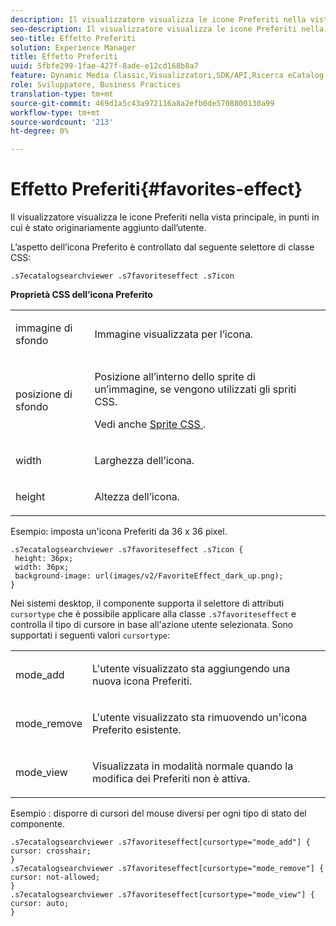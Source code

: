 ```yaml
---
description: Il visualizzatore visualizza le icone Preferiti nella vista principale, in punti in cui è stato originariamente aggiunto dall’utente.
seo-description: Il visualizzatore visualizza le icone Preferiti nella vista principale, in punti in cui è stato originariamente aggiunto dall’utente.
seo-title: Effetto Preferiti
solution: Experience Manager
title: Effetto Preferiti
uuid: 5fbfe299-1fae-427f-8ade-e12cd168b8a7
feature: Dynamic Media Classic,Visualizzatori,SDK/API,Ricerca eCatalog
role: Sviluppatore, Business Practices
translation-type: tm+mt
source-git-commit: 469d1a5c43a972116a8a2efb0de5708800130a99
workflow-type: tm+mt
source-wordcount: '213'
ht-degree: 0%

---
```



# Effetto Preferiti{#favorites-effect}

Il visualizzatore visualizza le icone Preferiti nella vista principale, in punti in cui è stato originariamente aggiunto dall’utente.

<!--<a id="section_061E550C1C1D4DB2BD663A898895B38C"></a>-->

L’aspetto dell’icona Preferito è controllato dal seguente selettore di classe CSS:

```
.s7ecatalogsearchviewer .s7favoriteseffect .s7icon
```

**Proprietà CSS dell’icona Preferito**

<table id="table_C48C56E696304C9BAFEE71BA9EA9A174"> 
 <tbody> 
  <tr> 
   <td colname="col1"> <p> <span class="codeph"> immagine di sfondo  </span> </p> </td> 
   <td colname="col2"> <p> Immagine visualizzata per l’icona. </p> </td> 
  </tr> 
  <tr> 
   <td colname="col1"> <p> <span class="codeph"> posizione di sfondo  </span> </p> </td> 
   <td colname="col2"> <p> Posizione all’interno dello sprite di un’immagine, se vengono utilizzati gli spriti CSS. </p> <p>Vedi anche <a href="../../../c-html5-s7-aem-asset-viewers/c-html5-ecatsearch-viewer-about/c-html5-ecatsearch-viewer-customizingviewer/c-html5-ecatsearch-viewer-customizingviewer.md#section-9d570f95eb2443aca74c1b02f6e89aff" format="dita" scope="local"> Sprite CSS </a>. </p> </td> 
  </tr> 
  <tr> 
   <td colname="col1"> <p> <span class="codeph"> width </span> </p> </td> 
   <td colname="col2"> <p>Larghezza dell’icona. </p> </td> 
  </tr> 
  <tr> 
   <td colname="col1"> <p> <span class="codeph"> height </span> </p> </td> 
   <td colname="col2"> <p>Altezza dell’icona. </p> </td> 
  </tr> 
 </tbody> 
</table>

Esempio: imposta un&#39;icona Preferiti da 36 x 36 pixel.

```
.s7ecatalogsearchviewer .s7favoriteseffect .s7icon { 
 height: 36px; 
 width: 36px;  
 background-image: url(images/v2/FavoriteEffect_dark_up.png); 
}
```

Nei sistemi desktop, il componente supporta il selettore di attributi `cursortype` che è possibile applicare alla classe `.s7favoriteseffect` e controlla il tipo di cursore in base all&#39;azione utente selezionata. Sono supportati i seguenti valori `cursortype`:

<table id="table_71F8F333909247E4ACFEBDE3A1370EAB"> 
 <tbody> 
  <tr> 
   <td colname="col1"> <p> <span class="codeph"> mode_add  </span> </p> </td> 
   <td colname="col2"> <p>L'utente visualizzato sta aggiungendo una nuova icona Preferiti. </p> </td> 
  </tr> 
  <tr> 
   <td colname="col1"> <p> <span class="codeph"> mode_remove  </span> </p> </td> 
   <td colname="col2"> <p>L'utente visualizzato sta rimuovendo un'icona Preferito esistente. </p> </td> 
  </tr> 
  <tr> 
   <td colname="col1"> <p> <span class="codeph"> mode_view  </span> </p> </td> 
   <td colname="col2"> <p>Visualizzata in modalità normale quando la modifica dei Preferiti non è attiva. </p> </td> 
  </tr> 
 </tbody> 
</table>

Esempio : disporre di cursori del mouse diversi per ogni tipo di stato del componente.

```
.s7ecatalogsearchviewer .s7favoriteseffect[cursortype="mode_add"] { 
cursor: crosshair; 
} 
.s7ecatalogsearchviewer .s7favoriteseffect[cursortype="mode_remove"] { 
cursor: not-allowed; 
} 
.s7ecatalogsearchviewer .s7favoriteseffect[cursortype="mode_view"] { 
cursor: auto; 
}
```

